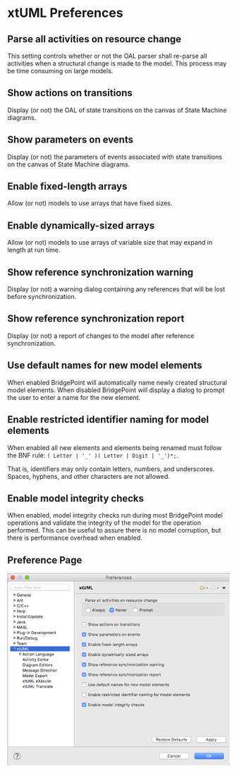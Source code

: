 xtUML Preferences
========================

## Parse all activities on resource change

This setting controls whether or not the OAL parser shall re-parse all activities
when a structural change is made to the model.  This process may be time consuming
on large models.  

## Show actions on transitions  

Display (or not) the OAL of state transitions on the canvas of State Machine diagrams.  

## Show parameters on events  

Display (or not) the parameters of events associated with state transitions on the 
canvas of State Machine diagrams.  

## Enable fixed-length arrays

Allow (or not) models to use arrays that have fixed sizes.  

## Enable dynamically-sized arrays

Allow (or not) models to use arrays of variable size that may expand in length
at run time.  

## Show reference synchronization warning

Display (or not) a warning dialog containing any references that will be lost before synchronization.  

## Show  reference synchronization report

Display (or not) a report of changes to the model after reference synchronization.  

## Use default names for new model elements

When enabled BridgePoint will automatically name newly created structural model
elements.  When disabled BridgePoint will display a dialog to prompt the user to
enter a name for the new element.  

## Enable restricted identifier naming for model elements

When enabled all new elements and elements being renamed must follow the BNF rule: 
`( Letter | '_' )( Letter | Digit | '_')*;`.  

That is, identifiers may only contain letters, numbers, and underscores.  Spaces,
hyphens, and other characters are not allowed.  

## Enable model integrity checks

When enabled, model integrity checks run during most BridgePoint model operations
and validate the integrity of the model for the operation performed.  This can be
useful to assure there is no model corruption, but there is performance overhead
when enabled.  
 
## Preference Page  

![xtUML](xtUML.png)    
